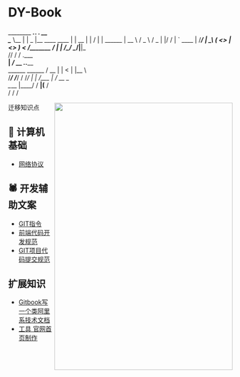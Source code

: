 # DY-Book

________ _____.___.        ___.                  __    
\______ \\__  |   |        \_ |__   ____   ____ |  | __
 |    |  \/   |   |  ______ | __ \ /  _ \ /  _ \|  |/ /
 |    `   \____   | /_____/ | \_\ (  <_> |  <_> )    < 
/_______  / ______|         |___  /\____/ \____/|__|_ \
        \/\/                    \/                   \/
                       .___                            
                     __| _/_ __ ___.__._____           
  ______   ______   / __ |  |  <   |  |\__  \          
 /_____/  /_____/  / /_/ |  |  /\___  | / __ \_        
                   \____ |____/ / ____|(____  /        
                        \/      \/          \/         

<image src='http://d.paper.i4.cn/max/2017/03/20/14/1489990733158_705228.JPG' width='400' height='600' align=right />

迁移知识点

## 🧮 计算机基础
- [网络协议](https://github.com/J-DuYa/DY-Book/issues/2)

## 🕷️ 开发辅助文案
- [GIT指令](https://github.com/J-DuYa/DY-Book/issues/1)
- [前端代码开发规范](https://github.com/J-DuYa/DY-Book/issues/3)
- [GIT项目代码提交规范](https://github.com/J-DuYa/DY-Book/issues/4)

## 扩展知识
- [Gitbook写一个类阿里系技术文档](https://github.com/J-DuYa/DY-Book/issues/4)
- [工具 官网首页制作](https://github.com/J-DuYa/DY-Book/issues/6)
